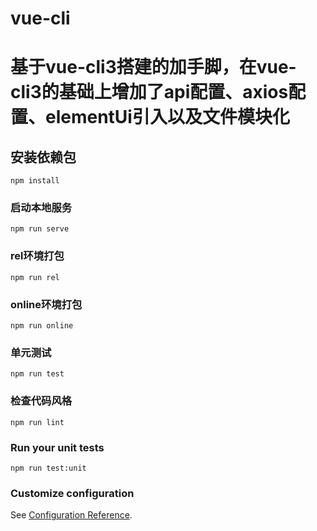 
# vue-cli
# 基于vue-cli3搭建的加手脚，在vue-cli3的基础上增加了api配置、axios配置、elementUi引入以及文件模块化

## 安装依赖包
```
npm install
```

### 启动本地服务
```
npm run serve
```

### rel环境打包
```
npm run rel

```

### online环境打包
```
npm run online
```

### 单元测试
```
npm run test
```

### 检查代码风格
```
npm run lint
```

### Run your unit tests
```
npm run test:unit
```

### Customize configuration
See [Configuration Reference](https://cli.vuejs.org/config/).
